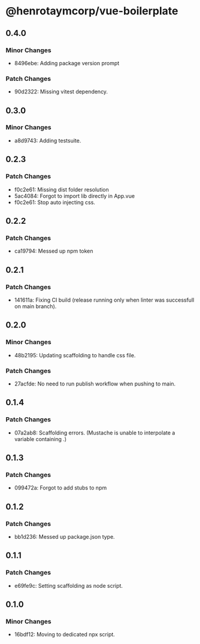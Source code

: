 # @henrotaymcorp/vue-boilerplate

## 0.4.0

### Minor Changes

- 8496ebe: Adding package version prompt

### Patch Changes

- 90d2322: Missing vitest dependency.

## 0.3.0

### Minor Changes

- a8d9743: Adding testsuite.

## 0.2.3

### Patch Changes

- f0c2e61: Missing dist folder resolution
- 5ac4084: Forgot to import lib directly in App.vue
- f0c2e61: Stop auto injecting css.

## 0.2.2

### Patch Changes

- ca19794: Messed up npm token

## 0.2.1

### Patch Changes

- 141611a: Fixing CI build (release running only when linter was successfull on main branch).

## 0.2.0

### Minor Changes

- 48b2195: Updating scaffolding to handle css file.

### Patch Changes

- 27acfde: No need to run publish workflow when pushing to main.

## 0.1.4

### Patch Changes

- 07a2ab8: Scaffolding errors. (Mustache is unable to interpolate a variable containing .)

## 0.1.3

### Patch Changes

- 099472a: Forgot to add stubs to npm

## 0.1.2

### Patch Changes

- bb1d236: Messed up package.json type.

## 0.1.1

### Patch Changes

- e69fe9c: Setting scaffolding as node script.

## 0.1.0

### Minor Changes

- 16bdf12: Moving to dedicated npx script.
